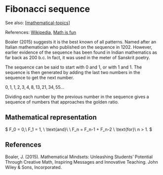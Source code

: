 # Fibonacci sequence

See also: [[mathematical-topics]]

References:  [Wikipedia](https://en.wikipedia.org/wiki/Fibonacci_sequence), [Math is fun](https://www.mathsisfun.com/numbers/fibonacci-sequence.html)

Boaler (2015) suggests it is the best known of all patterns. Named after an Italian mathematician who published on the sequence in 1202. However, earlier evidence of the sequence has been found in Indian mathematics as far back as 200 b.c. In fact, it was used in the meter of Sanskrit poetry.

The sequence can be said to start with 0 and 1, or with 1 and 1. The sequence is then generated by adding the last two numbers in the sequence to get the next number.

$0, 1, 1, 2, 3, 4, 8, 13, 21, 34, 55...$


Dividing each number by the previous number in the sequence gives a sequence of numbers that approaches the golden ratio.

## Mathematical representation

$
F_0 = 0,\ F_1 = 1, \\ 
\text{and}\ \\ 
F_n = F_n-1 + F_n-2 \\ 
\text{for}\ n > 1.
$

## References

Boaler, J. (2015). Mathematical Mindsets: Unleashing Students’ Potential Through Creative Math, Inspiring Messages and Innovative Teaching. John Wiley & Sons, Incorporated.

[//begin]: # "Autogenerated link references for markdown compatibility"
[mathematical-topics]: mathematical-topics "Mathematical Topics"
[//end]: # "Autogenerated link references"